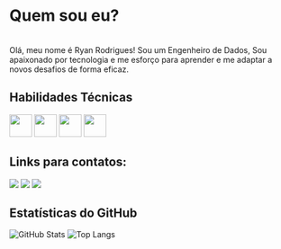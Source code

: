 # Quem sou eu?
<br>
Olá, meu nome é Ryan Rodrigues! Sou um Engenheiro de Dados, Sou apaixonado por tecnologia e me esforço para aprender e me adaptar a novos desafios de forma eficaz.

## Habilidades Técnicas
<div>
<img src="https://cdn.jsdelivr.net/gh/devicons/devicon@latest/icons/python/python-original.svg" width="40" />
<img src="https://cdn.jsdelivr.net/gh/devicons/devicon@latest/icons/java/java-original.svg" width="40" />
<img src="https://cdn.jsdelivr.net/gh/devicons/devicon@latest/icons/amazonwebservices/amazonwebservices-original-wordmark.svg" width="40" />
<img src="https://cdn.jsdelivr.net/gh/devicons/devicon@latest/icons/apacheairflow/apacheairflow-original.svg"  width="40" />
          
          
          
          
</div>

## Links para contatos:

<div>
<a href="mailto:eerrvr@gmail.com"><img src="https://img.shields.io/badge/Gmail-D14836?style=for-the-badge&logo=gmail&logoColor=white" target="_blank"></a>
<a href="https://www.linkedin.com/in/ryan-rodrigues-9ba5b81b4/" target="_blank"><img src="https://img.shields.io/badge/-LinkedIn-%230077B5?style=for-the-badge&logo=linkedin&logoColor=white" target="_blank"></a>
<a href="https://github.com/RyanVit/RyanVit" target="_blank"><img src="https://img.shields.io/badge/-GitHub-181717?style=for-the-badge&logo=github&logoColor=white" target="_blank"></a>
</div>

## Estatísticas do GitHub
![GitHub Stats](https://github-readme-stats.vercel.app/api?username=RyanVit&show_icons=true&theme=dark)
![Top Langs](https://github-readme-stats.vercel.app/api/top-langs/?username=RyanVit&layout=compact&theme=dark)
